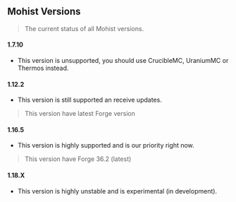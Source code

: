 Mohist Versions
---

> The current status of all Mohist versions.

#### 1.7.10
- This version is unsupported, you should use CrucibleMC, UraniumMC or Thermos instead.

#### 1.12.2
- This version is still supported an receive updates.
> This version have latest Forge version

#### 1.16.5
- This version is highly supported and is our priority right now.
> This version have Forge 36.2 (latest)

#### 1.18.X
- This version is highly unstable and is experimental (in development).